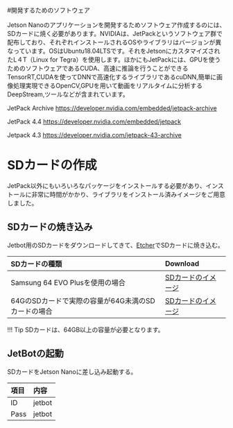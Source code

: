 #開発するためのソフトウェア

Jetson Nanoのアプリケーションを開発するためソフトウェア作成するのには、SDカードに焼く必要があります。NVIDIAは、JetPackというソフトウェア群で配布しており、それぞれインストールされるOSやライブラリはバージョンが異なっています。OSはUbuntu18.04LTSです。それをJetsonにカスタマイズされたL４T（Linux for Tegra）を使用します。ほかにもJetPackには、GPUを使うためのソフトウェアであるCUDA、高速に推論を行うことができるTensorRT,CUDAを使ってDNNで高速化するライブラリであるcuDNN,簡単に画像処理実現できるOpenCV,GPUを用いて動画をリアルタイムに分析するDeepStream,ツールなどが含まれています。

JetPack Archive
https://developer.nvidia.com/embedded/jetpack-archive

JetPack 4.4
https://developer.nvidia.com/embedded/jetpack

Jetpack 4.3
https://developer.nvidia.com/jetpack-43-archive

# SDカードの作成

JetPack以外にもいろいろなパッケージをインストールする必要があり、インストールに非常に時間がかかり、ライブラリをインストール済みイメージをご用意しました。

## SDカードの焼き込み

Jetbot用のSDカードをダウンロードしてきて、[Etcher](https://www.balena.io/etcher/)でSDカードに焼き込む。


|SDカードの種類|Download|
|:--|:--|
|Samsung 64 EVO Plusを使用の場合|[SDカードのイメージ](https://drive.google.com/file/d/1RgQ99QOqhcNxivSNJpetXdoOCqUWAWH_/view)|
|64GのSDカードで実際の容量が64G未満のSDカードの場合|[SDカードのイメージ](https://drive.google.com/open?id=154LYkrFiBHFVV2kLTjRSwdV_vbZNdpxH)|

!!! Tip
	SDカードは、64GB以上の容量が必要となります。

## JetBotの起動

SDカードをJetson Nanoに差し込み起動する。

|項目|内容|
|:--|:--|
|ID|jetbot|
|Pass|jetbot|
